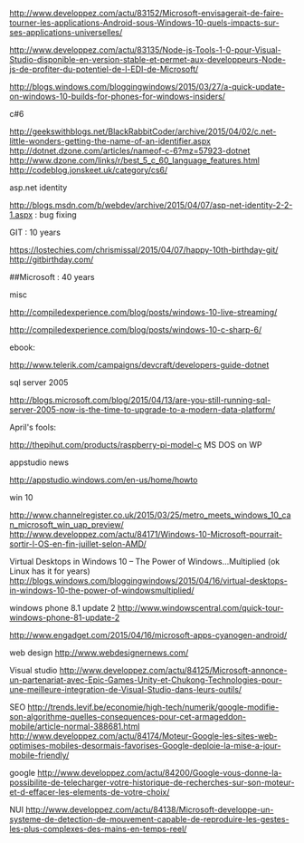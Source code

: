 
http://www.developpez.com/actu/83152/Microsoft-envisagerait-de-faire-tourner-les-applications-Android-sous-Windows-10-quels-impacts-sur-ses-applications-universelles/

http://www.developpez.com/actu/83135/Node-js-Tools-1-0-pour-Visual-Studio-disponible-en-version-stable-et-permet-aux-developpeurs-Node-js-de-profiter-du-potentiel-de-l-EDI-de-Microsoft/

http://blogs.windows.com/bloggingwindows/2015/03/27/a-quick-update-on-windows-10-builds-for-phones-for-windows-insiders/

c#6

http://geekswithblogs.net/BlackRabbitCoder/archive/2015/04/02/c.net-little-wonders-getting-the-name-of-an-identifier.aspx
http://dotnet.dzone.com/articles/nameof-c-6?mz=57923-dotnet
http://www.dzone.com/links/r/best_5_c_60_language_features.html
http://codeblog.jonskeet.uk/category/cs6/


asp.net identity

http://blogs.msdn.com/b/webdev/archive/2015/04/07/asp-net-identity-2-2-1.aspx : bug fixing


GIT : 10 years

https://lostechies.com/chrismissal/2015/04/07/happy-10th-birthday-git/
http://gitbirthday.com/


##Microsoft : 40 years

misc

http://compiledexperience.com/blog/posts/windows-10-live-streaming/

http://compiledexperience.com/blog/posts/windows-10-c-sharp-6/

ebook:

http://www.telerik.com/campaigns/devcraft/developers-guide-dotnet


sql server 2005

http://blogs.microsoft.com/blog/2015/04/13/are-you-still-running-sql-server-2005-now-is-the-time-to-upgrade-to-a-modern-data-platform/

April's fools: 

http://thepihut.com/products/raspberry-pi-model-c
MS DOS on WP



appstudio news

http://appstudio.windows.com/en-us/home/howto


win 10

http://www.channelregister.co.uk/2015/03/25/metro_meets_windows_10_can_microsoft_win_uap_preview/
http://www.developpez.com/actu/84171/Windows-10-Microsoft-pourrait-sortir-l-OS-en-fin-juillet-selon-AMD/

Virtual Desktops in Windows 10 – The Power of Windows…Multiplied (ok Linux has it for years)
http://blogs.windows.com/bloggingwindows/2015/04/16/virtual-desktops-in-windows-10-the-power-of-windowsmultiplied/


windows phone 8.1 update 2
http://www.windowscentral.com/quick-tour-windows-phone-81-update-2

http://www.engadget.com/2015/04/16/microsoft-apps-cyanogen-android/

web design
http://www.webdesignernews.com/

Visual studio
http://www.developpez.com/actu/84125/Microsoft-annonce-un-partenariat-avec-Epic-Games-Unity-et-Chukong-Technologies-pour-une-meilleure-integration-de-Visual-Studio-dans-leurs-outils/

SEO
http://trends.levif.be/economie/high-tech/numerik/google-modifie-son-algorithme-quelles-consequences-pour-cet-armageddon-mobile/article-normal-388681.html
http://www.developpez.com/actu/84174/Moteur-Google-les-sites-web-optimises-mobiles-desormais-favorises-Google-deploie-la-mise-a-jour-mobile-friendly/

google
http://www.developpez.com/actu/84200/Google-vous-donne-la-possibilite-de-telecharger-votre-historique-de-recherches-sur-son-moteur-et-d-effacer-les-elements-de-votre-choix/


NUI
http://www.developpez.com/actu/84138/Microsoft-developpe-un-systeme-de-detection-de-mouvement-capable-de-reproduire-les-gestes-les-plus-complexes-des-mains-en-temps-reel/
